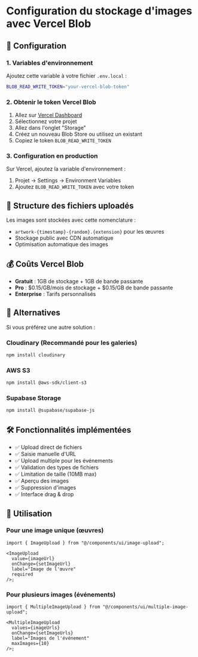 # Configuration du stockage d'images avec Vercel Blob

## 🚀 Configuration

### 1. Variables d'environnement

Ajoutez cette variable à votre fichier `.env.local` :

```bash
BLOB_READ_WRITE_TOKEN="your-vercel-blob-token"
```

### 2. Obtenir le token Vercel Blob

1. Allez sur [Vercel Dashboard](https://vercel.com/dashboard)
2. Sélectionnez votre projet
3. Allez dans l'onglet "Storage"
4. Créez un nouveau Blob Store ou utilisez un existant
5. Copiez le token `BLOB_READ_WRITE_TOKEN`

### 3. Configuration en production

Sur Vercel, ajoutez la variable d'environnement :

1. Projet → Settings → Environment Variables
2. Ajoutez `BLOB_READ_WRITE_TOKEN` avec votre token

## 📁 Structure des fichiers uploadés

Les images sont stockées avec cette nomenclature :

- `artwork-{timestamp}-{random}.{extension}` pour les œuvres
- Stockage public avec CDN automatique
- Optimisation automatique des images

## 💰 Coûts Vercel Blob

- **Gratuit** : 1GB de stockage + 1GB de bande passante
- **Pro** : $0.15/GB/mois de stockage + $0.15/GB de bande passante
- **Enterprise** : Tarifs personnalisés

## 🔄 Alternatives

Si vous préférez une autre solution :

### Cloudinary (Recommandé pour les galeries)

```bash
npm install cloudinary
```

### AWS S3

```bash
npm install @aws-sdk/client-s3
```

### Supabase Storage

```bash
npm install @supabase/supabase-js
```

## 🛠️ Fonctionnalités implémentées

- ✅ Upload direct de fichiers
- ✅ Saisie manuelle d'URL
- ✅ Upload multiple pour les événements
- ✅ Validation des types de fichiers
- ✅ Limitation de taille (10MB max)
- ✅ Aperçu des images
- ✅ Suppression d'images
- ✅ Interface drag & drop

## 🔧 Utilisation

### Pour une image unique (œuvres)

```tsx
import { ImageUpload } from "@/components/ui/image-upload";

<ImageUpload
  value={imageUrl}
  onChange={setImageUrl}
  label="Image de l'œuvre"
  required
/>;
```

### Pour plusieurs images (événements)

```tsx
import { MultipleImageUpload } from "@/components/ui/multiple-image-upload";

<MultipleImageUpload
  values={imageUrls}
  onChange={setImageUrls}
  label="Images de l'événement"
  maxImages={10}
/>;
```
